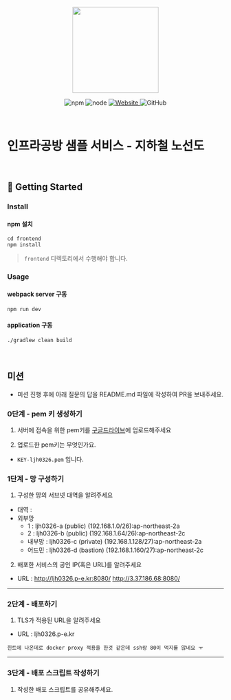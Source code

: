 <p align="center">
    <img width="200px;" src="https://raw.githubusercontent.com/woowacourse/atdd-subway-admin-frontend/master/images/main_logo.png"/>
</p>
<p align="center">
  <img alt="npm" src="https://img.shields.io/badge/npm-%3E%3D%205.5.0-blue">
  <img alt="node" src="https://img.shields.io/badge/node-%3E%3D%209.3.0-blue">
  <a href="https://edu.nextstep.camp/c/R89PYi5H" alt="nextstep atdd">
    <img alt="Website" src="https://img.shields.io/website?url=https%3A%2F%2Fedu.nextstep.camp%2Fc%2FR89PYi5H">
  </a>
  <img alt="GitHub" src="https://img.shields.io/github/license/next-step/atdd-subway-service">
</p>

<br>

# 인프라공방 샘플 서비스 - 지하철 노선도

<br>

## 🚀 Getting Started

### Install
#### npm 설치
```
cd frontend
npm install
```
> `frontend` 디렉토리에서 수행해야 합니다.

### Usage
#### webpack server 구동
```
npm run dev
```
#### application 구동
```
./gradlew clean build
```
<br>

## 미션

* 미션 진행 후에 아래 질문의 답을 README.md 파일에 작성하여 PR을 보내주세요.

### 0단계 - pem 키 생성하기

1. 서버에 접속을 위한 pem키를 [구글드라이브](https://drive.google.com/drive/folders/1dZiCUwNeH1LMglp8dyTqqsL1b2yBnzd1?usp=sharing)에 업로드해주세요

2. 업로드한 pem키는 무엇인가요.
- `KEY-ljh0326.pem` 입니다.

### 1단계 - 망 구성하기
1. 구성한 망의 서브넷 대역을 알려주세요
- 대역 : 
- 외부망
    - 1 : ljh0326-a (public) (192.168.1.0/26):ap-northeast-2a
    - 2 : ljh0326-b (public) (192.168.1.64/26):ap-northeast-2c
    - 내부망 : ljh0326-c (private) (192.168.1.128/27):ap-northeast-2a
    - 어드민 : ljh0326-d (bastion) (192.168.1.160/27):ap-northeast-2c
2. 배포한 서비스의 공인 IP(혹은 URL)를 알려주세요
- URL : http://ljh0326.p-e.kr:8080/
        http://3.37.186.68:8080/
  
---

### 2단계 - 배포하기
1. TLS가 적용된 URL을 알려주세요

- URL : ljh0326.p-e.kr
```
힌트에 나온데로 docker proxy 적용을 한것 같은데 ssh랑 80이 먹지를 않네요 ㅜ
```

---

### 3단계 - 배포 스크립트 작성하기

1. 작성한 배포 스크립트를 공유해주세요.


